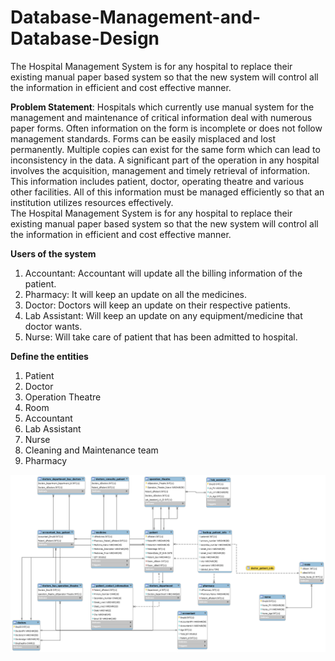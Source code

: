 # Database-Management-and-Database-Design
The Hospital Management System is for any hospital to replace their existing manual paper based system so that the new system will control all the information in efficient and cost effective manner.


**Problem Statement**: Hospitals which currently use manual system for the management and maintenance of critical information deal with numerous paper forms. Often information on the form is incomplete or does not follow management standards. Forms can be easily misplaced and lost permanently. Multiple copies can exist for the same form which can lead to inconsistency in the data. 
A significant part of the operation in any hospital involves the acquisition, management and timely retrieval of information. This information includes patient, doctor, operating theatre and various other facilities. All of this information must be managed efficiently so that an institution utilizes resources effectively.  
The Hospital Management System is for any hospital to replace their existing manual paper based system so that the new system will control all the information in efficient and cost effective manner. 

**Users of the system**
1. Accountant: Accountant will update all the billing information of the patient. 
2. Pharmacy: It will keep an update on all the medicines. 
3. Doctor: Doctors will keep an update on their respective patients. 
4. Lab Assistant: Will keep an update on any equipment/medicine that doctor wants. 
5. Nurse: Will take care of patient that has been admitted to hospital.

**Define the entities** 
1. Patient 
2. Doctor
3. Operation Theatre
4. Room
5. Accountant
6. Lab Assistant
7. Nurse
8. Cleaning and Maintenance team
9. Pharmacy


<img src="https://github.com/Sumeet942/Database-Management-and-Database-Design/blob/master/DMDD/Project/ER-Daigram.png">
